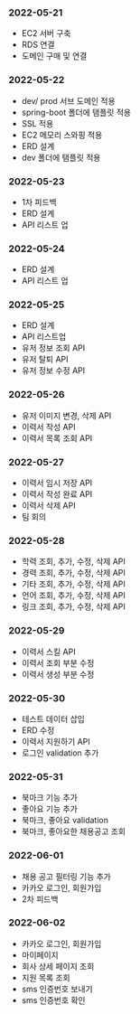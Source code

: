 ### 2022-05-21
- EC2 서버 구축
- RDS 연결
- 도메인 구매 및 연결

### 2022-05-22
- dev/ prod 서브 도메인 적용
- spring-boot 폴더에 탬플릿 적용
- SSL 적용
- EC2 메모리 스와핑 적용
- ERD 설계
- dev 폴더에 탬플릿 적용

### 2022-05-23
- 1차 피드백
- ERD 설계
- API 리스트 업

### 2022-05-24
- ERD 설계
- API 리스트 업  

### 2022-05-25
- ERD 설계
- API 리스트업
- 유저 정보 조회 API
- 유저 탈퇴 API
- 유저 정보 수정 API

### 2022-05-26
- 유저 이미지 변경, 삭제 API
- 이력서 작성 API
- 이력서 목록 조회 API

### 2022-05-27
- 이력서 임시 저장 API
- 이력서 작성 완료 API
- 이력서 삭제 API
- 팀 회의

### 2022-05-28
- 학력 조회, 추가, 수정, 삭제 API
- 경력 조회, 추가, 수정, 삭제 API
- 기타 조회, 추가, 수정, 삭제 API
- 언어 조회, 추가, 수정, 삭제 API
- 링크 조회, 추가, 수정, 삭제 API

### 2022-05-29
- 이력서 스킬 API 
- 이력서 조회 부분 수정
- 이력서 생성 부분 수정 

### 2022-05-30
- 테스트 데이터 삽입
- ERD 수정
- 이력서 지원하기 API
- 로그인 validation 추가

### 2022-05-31
- 북마크 기능 추가
- 좋아요 기능 추가
- 북마크, 좋아요 validation
- 북마크, 좋아요한 채용공고 조회

### 2022-06-01
- 채용 공고 필터링 기능 추가
- 카카오 로그인, 회원가입
- 2차 피드백

### 2022-06-02
- 카카오 로그인, 회원가입
- 마이페이지
- 회사 상세 페이지 조회
- 지원 목록 조회
- sms 인증번호 보내기
- sms 인증번호 확인